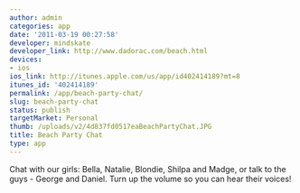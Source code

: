 ```yaml
---
author: admin
categories: app
date: '2011-03-19 00:27:58'
developer: mindskate
developer_link: http://www.dadorac.com/beach.html
devices: 
- ios
ios_link: http://itunes.apple.com/us/app/id402414189?mt=8
itunes_id: '402414189'
permalink: /app/beach-party-chat/
slug: beach-party-chat
status: publish
targetMarket: Personal
thumb: /uploads/v2/4d837fd0517eaBeachPartyChat.JPG
title: Beach Party Chat
type: app
---
```


Chat with our girls: Bella, Natalie, Blondie, Shilpa and Madge, or talk to the guys - George and Daniel. Turn up the volume so you can hear their voices!